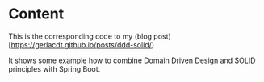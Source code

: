 # Content

This is the corresponding code to my (blog post)[https://gerlacdt.github.io/posts/ddd-solid/)

It shows some example how to combine Domain Driven Design and SOLID principles with Spring Boot.
